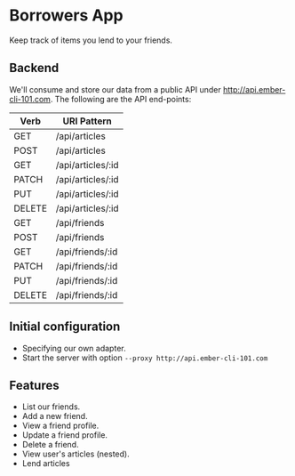 # Borrowers App

Keep track of items you lend to your friends.

## Backend

We'll consume and store our data from a public API under
http://api.ember-cli-101.com. The following are the API end-points:

<table>
  <thead>
    <tr>
      <th>Verb</th>
      <th>URI Pattern</th>
    </tr>
  </thead>
  <tbody>
    <tr><td>GET</td><td>/api/articles</td></tr>
    <tr><td>POST</td><td>/api/articles</td></tr>
    <tr><td>GET</td><td>/api/articles/:id</td></tr>
    <tr><td>PATCH</td><td>/api/articles/:id</td></tr>
    <tr><td>PUT</td><td>/api/articles/:id</td></tr>
    <tr><td>DELETE</td><td>/api/articles/:id</td></tr>
    <tr><td>GET</td><td>/api/friends</td></tr>
    <tr><td>POST</td><td>/api/friends</td></tr>
    <tr><td>GET</td><td>/api/friends/:id</td></tr>
    <tr><td>PATCH</td><td>/api/friends/:id</td></tr>
    <tr><td>PUT</td><td>/api/friends/:id</td></tr>
    <tr><td>DELETE</td><td>/api/friends/:id</td></tr>
  </tbody>
</table>

## Initial configuration

* Specifying our own adapter.
* Start the server with option `--proxy http://api.ember-cli-101.com`

## Features

* List our friends.
* Add a new friend.
* View a friend profile.
* Update a friend profile.
* Delete a friend.
* View user's articles (nested).
* Lend articles

